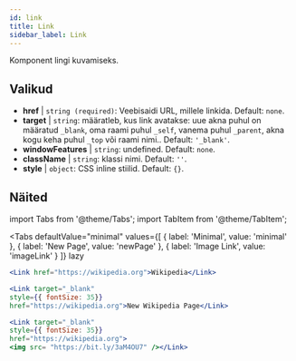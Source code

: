 ```yaml
---
id: link
title: Link
sidebar_label: Link
---
```


Komponent lingi kuvamiseks.

## Valikud

* __href__ | `string (required)`: Veebisaidi URL, millele linkida. Default: `none`.
* __target__ | `string`: määratleb, kus link avatakse: uue akna puhul on määratud `_blank`, oma raami puhul `_self`, vanema puhul `_parent`, akna kogu keha puhul `_top` või raami nimi.. Default: `'_blank'`.
* __windowFeatures__ | `string`: undefined. Default: `none`.
* __className__ | `string`: klassi nimi. Default: `''`.
* __style__ | `object`: CSS inline stiilid. Default: `{}`.


## Näited

import Tabs from '@theme/Tabs';
import TabItem from '@theme/TabItem';

<Tabs
    defaultValue="minimal"
    values={[
        { label: 'Minimal', value: 'minimal' },
        { label: 'New Page', value: 'newPage' },
        { label: 'Image Link', value: 'imageLink' }
    ]}
    lazy
>
<TabItem value="minimal">

```jsx live
<Link href="https://wikipedia.org">Wikipedia</Link>
```

</TabItem>

<TabItem value="newPage">

```jsx live
<Link target="_blank" 
style={{ fontSize: 35}}
href="https://wikipedia.org">New Wikipedia Page</Link>
```
</TabItem>

<TabItem value="imageLink">

```jsx live
<Link target="_blank" 
style={{ fontSize: 35}}
href="https://wikipedia.org">
<img src= "https://bit.ly/3aM4OU7" /></Link>
```

</TabItem>

</Tabs>
